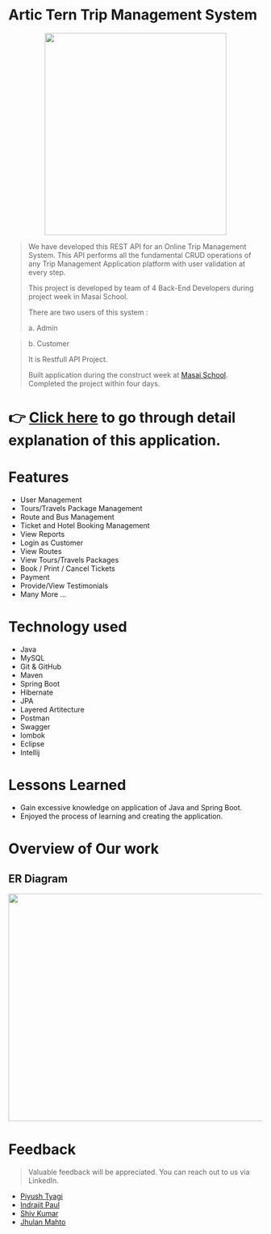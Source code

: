 # Artic Tern Trip Management System

<p align="center">
  <img width="360" height="400" src="https://user-images.githubusercontent.com/103634964/208469028-1faa67b8-598f-4031-a3b3-7dff8894f8de.jpg">
</p>

> We have developed this REST API for an Online Trip Management System. This API performs all the fundamental CRUD operations of any Trip Management Application platform with user validation at every step.
> 
> This project is developed by team of 4 Back-End Developers during project week in Masai School.
>
>There are two users of this system : 
> 
> a. Admin
>

> b. Customer
>
> It is Restfull API Project.
>
> Built application during the construct week at [Masai School](https://masaischool.com/). Completed the project within four days.
# 👉 [Click here](https://drive.google.com/file/d/1FeXkv7gNIABD_09mI0kZw80buA1UO6EJ/view?usp=sharing) to go through detail explanation of this application.

# Features 



- User Management
- Tours/Travels Package Management
- Route and Bus Management
- Ticket  and Hotel Booking Management
- View Reports 
- Login as Customer
- View Routes 
- View  Tours/Travels  Packages
- Book / Print / Cancel  Tickets
- Payment  
- Provide/View Testimonials 
- Many More ...




# Technology used 

- Java
- MySQL
- Git & GitHub
- Maven
- Spring Boot
- Hibernate
- JPA
- Layered Artitecture
- Postman
- Swagger
- lombok
- Eclipse
- Intellij

# Lessons Learned

- Gain excessive knowledge on application of Java and Spring Boot.
- Enjoyed the process of learning and creating the application.

# Overview of Our work 
## **ER Diagram**

<p align="center">
  <img width="1000" height="450" src="https://user-images.githubusercontent.com/103634964/208469251-00547311-8f93-4c10-8c79-67cde795d5f2.png">
</p>


# Feedback
> Valuable feedback will be appreciated.
> You can reach out to us via LinkedIn.


- [Piyush Tyagi](https://www.linkedin.com/in/piyush-tyagi-308930246/)
- [Indrajit Paul](https://www.linkedin.com/in/indrajitpaul1996/)
- [Shiv Kumar](https://www.linkedin.com/in/shiv-kumar-355a83216/)
- [Jhulan Mahto](https://www.linkedin.com/in/jhulan-mahato/)





